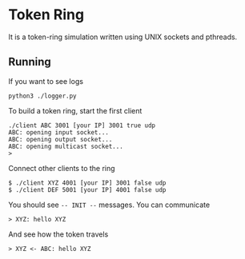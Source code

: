 # Token Ring

It is a token-ring simulation written using UNIX sockets and pthreads.

## Running

If you want to see logs

`python3 ./logger.py`

To build a token ring, start the first client

```
./client ABC 3001 [your IP] 3001 true udp
ABC: opening input socket...
ABC: opening output socket...
ABC: opening multicast socket...
> 
```

Connect other clients to the ring 

```
$ ./client XYZ 4001 [your IP] 3001 false udp
$ ./client DEF 5001 [your IP] 4001 false udp
```

You should see `-- INIT --` messages.
You can communicate

`> XYZ: hello XYZ`

And see how the token travels

`> XYZ <- ABC: hello XYZ`
